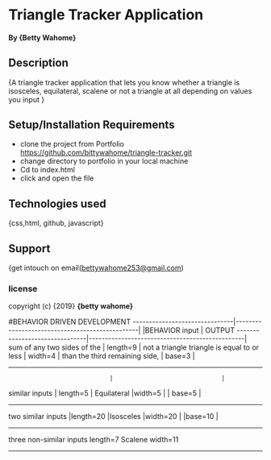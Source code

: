 # Triangle Tracker Application

#### By **{Betty Wahome}**

## Description
{A triangle tracker application that lets you know whether a triangle is isosceles,
equilateral, scalene or not a triangle at all depending on values you input }

## Setup/Installation Requirements
* clone the project from Portfolio https://github.com/bittywahome/triangle-tracker.git
* change directory to portfolio in your local machine
* Cd to index.html
* click and open the file

## Technologies used
{css,html, github, javascript}

## Support
{get intouch on email(bettywahome253@gmail.com)


### license

copyright (c) {2019} **{betty wahome}**



#BEHAVIOR DRIVEN DEVELOPMENT
-------------------------------|------------------------------------------------|
|BEHAVIOR                        input                        | OUTPUT
-------------------------------|------------------------------------------------|
sum of any two sides of the    | length=9                     | not a triangle
triangle is equal to or less   | width=4                      |
than the third remaining side, | base=3                       |
________________________________________________________________________________
                                |                              |
similar inputs                  | length=5                     | Equilateral
                                |width=5                       |
                                | base=5                       |
________________________________________________________________________________
two similar inputs              |length=20                      |Isosceles
                                |width=20                       |
                                |base=10                        |
________________________________________________________________________________
three non-similar inputs         length=7                       Scalene
                                  width=11
________________________________________________________________________________
